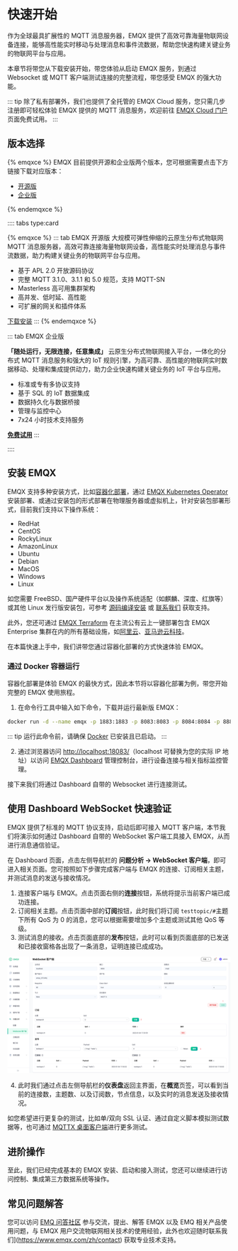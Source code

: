 # 快速开始

作为全球最具扩展性的 MQTT 消息服务器，EMQX 提供了高效可靠海量物联网设备连接，能够高性能实时移动与处理消息和事件流数据，帮助您快速构建关键业务的物联网平台与应用。

本章节将带您从下载安装开始，带您体验从启动 EMQX 服务，到通过 Websocket 或 MQTT 客户端测试连接的完整流程，带您感受 EMQX 的强大功能。

::: tip
除了私有部署外，我们也提供了全托管的 EMQX Cloud 服务，您只需几步注册即可轻松体验 EMQX 提供的 MQTT 消息服务，欢迎前往 [EMQX Cloud 门户](https://cloud.emqx.io/)页面免费试用。
:::

## 版本选择

{% emqxce %}
EMQX 目前提供开源和企业版两个版本，您可根据需要点击下方链接下载对应版本：

- [开源版](https://www.emqx.com/zh/try?product=broker)
- [企业版](https://www.emqx.com/zh/try?product=enterprise)

{% endemqxce %}

:::: tabs type:card

{% emqxce %}
::: tab EMQX 开源版
大规模可弹性伸缩的云原生分布式物联网 MQTT 消息服务器，高效可靠连接海量物联网设备，高性能实时处理消息与事件流数据，助力构建关键业务的物联网平台与应用。

- 基于 APL 2.0 开放源码协议
- 完整 MQTT 3.1.0、3.1.1 和 5.0 规范，支持 MQTT-SN
- Masterless 高可用集群架构
- 高并发、低时延、高性能
- 可扩展的网关和插件体系

[下载安装](https://www.emqx.io/zh/downloads)
:::
{% endemqxce %}

::: tab EMQX 企业版

**「随处运行，无限连接，任意集成」** 云原生分布式物联网接入平台，一体化的分布式 MQTT 消息服务和强大的 IoT 规则引擎，为高可靠、高性能的物联网实时数据移动、处理和集成提供动力，助力企业快速构建关键业务的 IoT 平台与应用。

- 标准或专有多协议支持
- 基于 SQL 的 IoT 数据集成
- 数据持久化与数据桥接
- 管理与监控中心
- 7x24 小时技术支持服务

[**免费试用**](https://www.emqx.com/zh/try?product=enterprise)
:::

::::

## 安装 EMQX

EMQX 支持多种安装方式，比如[容器化部署](./deploy/install.md#通过-docker-运行-包含简单的-docker-compose-集群)，通过 [EMQX Kubernetes Operator](https://www.emqx.com/zh/emqx-kubernetes-operator) 安装部署、或通过安装包的形式部署在物理服务器或虚拟机上，针对安装包部署形式，目前我们支持以下操作系统：

- RedHat
- CentOS
- RockyLinux
- AmazonLinux
- Ubuntu
- Debian
- MacOS
- Windows
- Linux <!--后续在安装页面完成后，重新调整排序以及插入超链接-->

如您需要 FreeBSD、国产硬件平台以及操作系统适配（如麒麟、深度、红旗等）或其他 Linux 发行版安装包，可参考 [源码编译安装](./deploy/install.md#源码编译安装) 或 [联系我们](https://www.emqx.com/zh/contact) 获取支持。<!--后续在安装页面完成后，重新调整排序以及插入超链接-->

此外，您还可通过 [EMQX Terraform](https://www.emqx.com/zh/emqx-terraform) 在主流公有云上一键部署包含 EMQX Enterprise 集群在内的所有基础设施，如[阿里云](https://github.com/emqx/tf-alicloud)、[亚马逊云科技](https://github.com/emqx/tf-aws)。<!-- TODO @wivwiv Update K8s link when EMQX Terraform 5.0 document ready -->

在本篇快速上手中，我们讲带您通过容器化部署的方式快速体验 EMQX。

### 通过 Docker 容器运行

容器化部署是体验 EMQX 的最快方式，因此本节将以容器化部署为例，带您开始完整的 EMQX 使用旅程。 

1. 在命令行工具中输入如下命令，下载并运行最新版 EMQX：

```bash
docker run -d --name emqx -p 1883:1883 -p 8083:8083 -p 8084:8084 -p 8883:8883 -p 18083:18083 emqx/emqx:latest
```

::: tip
运行此命令前，请确保 [Docker](https://www.docker.com/) 已安装且已启动。
:::

2. 通过浏览器访问 [http://localhost:18083/](http://localhost:18083/)（localhost 可替换为您的实际 IP 地址）以访问 [EMQX Dashboard](./dashboard/introduction.md) 管理控制台，进行设备连接与相关指标监控管理。

   <!--后续补上 dashboard的截图-->

接下来我们将通过 Dashboard 自带的 Websocket 进行连接测试。

## 使用 Dashboard WebSocket 快速验证

EMQX 提供了标准的 MQTT 协议支持，启动后即可接入 MQTT 客户端，本节我们将演示如何通过 Dashboard 自带的 WebSocket 客户端工具接入 EMQX，从而进行消息通信验证。

在 Dashboard 页面，点击左侧导航栏的 **问题分析 -> WebSocket 客户端**，即可进入相关页面。您可按照如下步骤完成客户端与 EMQX 的连接、订阅相关主题，并测试消息的发送与接收情况。

1. 连接客户端与 EMQX。点击页面右侧的**连接**按钮，系统将提示当前客户端已成功连接。
2. 订阅相关主题。点击页面中部的**订阅**按钮，此时我们将订阅 `testtopic/#`主题下所有 QoS 为 0 的消息，您可以根据需要增加多个主题或测试其他 QoS 等级。
3. 测试消息的接收。点击页面底部的**发布**按钮，此时可以看到页面底部的已发送和已接收窗格各出现了一条消息，证明连接已成成功。



![image-20230104173034300](./assets/emqx-websocket.png)



4. 此时我们通过点击左侧导航栏的**仪表盘**返回主界面，在**概览**页签，可以看到当前的连接数，主题数、以及订阅数，节点信息，以及实时的消息发送及接收情况。

<!-- TODO @wivwiv Update screenshot -->

如您希望进行更复杂的测试，比如单/双向 SSL 认证、通过自定义脚本模拟测试数据等，也可通过 [MQTTX 桌面客户端](https://mqttx.app/zh)进行更多测试。

## 进阶操作

<!-- TODO @wivwiv Update links after document is ready-->

至此，我们已经完成基本的 EMQX 安装、启动和接入测试，您还可以继续进行访问控制、集成第三方数据系统等操作。<!--后续添加相关连接-->

## 常见问题解答

您可以访问 [EMQ 问答社区](https://askemq.com/) 参与交流，提出、解答 EMQX 以及 EMQ 相关产品使用问题，与 EMQX 用户交流物联网相关技术的使用经验，此外也欢迎随时联系我们](https://www.emqx.com/zh/contact) 获取专业技术支持。
